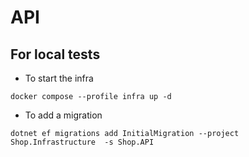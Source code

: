 # API

## For local tests

- To start the infra
```
docker compose --profile infra up -d
```

- To add a migration
```
dotnet ef migrations add InitialMigration --project Shop.Infrastructure  -s Shop.API
```
